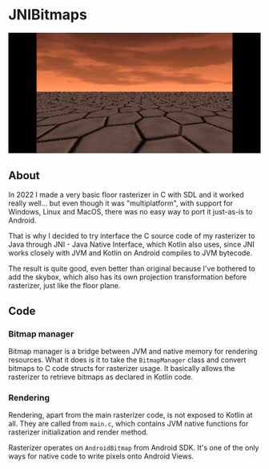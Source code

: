 # JNIBitmaps

![render](./render.jpg)

## About

In 2022 I made a very basic floor rasterizer in C with SDL and it worked really well... but even though it was "multiplatform", with support for Windows, Linux and MacOS, there was no easy way to port it just-as-is to Android.

That is why I decided to try interface the C source code of my rasterizer to Java through JNI - Java Native Interface, which Kotlin also uses, since JNI works closely with JVM and Kotlin on Android compiles to JVM bytecode.

The result is quite good, even better than original because I've bothered to add the skybox, which also has its own projection transformation before rasterizer, just like the floor plane.

## Code

### Bitmap manager

Bitmap manager is a bridge between JVM and native memory for rendering resources. What it does is it to take the `BitmapManager` class and convert bitmaps to C code structs for rasterizer usage. It basically allows the rasterizer to retrieve bitmaps as declared in Kotlin code.

### Rendering

Rendering, apart from the main rasterizer code, is not exposed to Kotlin at all. They are called from `main.c`, which contains JVM native functions for rasterizer initialization and render method.

Rasterizer operates on `AndroidBitmap` from Android SDK. It's one of the only ways for native code to write pixels onto Android Views.

